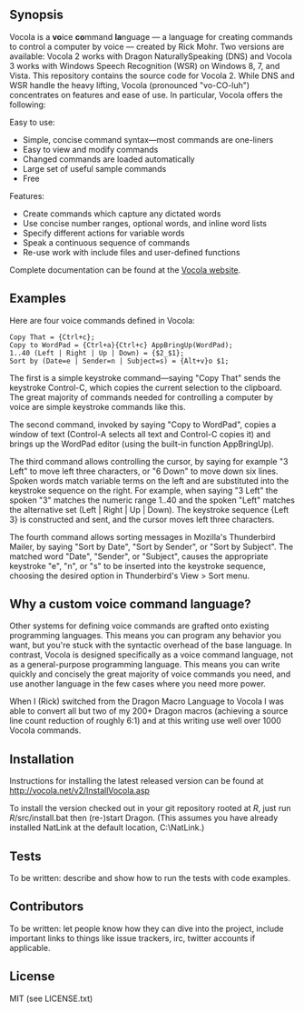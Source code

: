 ## Synopsis

Vocola is a **vo**ice **co**mmand **la**nguage &mdash; a language for
creating commands to control a computer by voice &mdash; created by Rick
Mohr.  Two versions are available: Vocola 2 works with Dragon
NaturallySpeaking (DNS) and Vocola 3 works with Windows Speech
Recognition (WSR) on Windows 8, 7, and Vista.  This repository contains
the source code for Vocola 2.  While DNS and WSR handle the heavy
lifting, Vocola (pronounced "vo-CO-luh") concentrates on features and
ease of use.  In particular, Vocola offers the following:

Easy to use:

* Simple, concise command syntax—most commands are one-liners
* Easy to view and modify commands
* Changed commands are loaded automatically
* Large set of useful sample commands
* Free

Features:

* Create commands which capture any dictated words
* Use concise number ranges, optional words, and inline word lists
* Specify different actions for variable words
* Speak a continuous sequence of commands
* Re-use work with include files and user-defined functions

Complete documentation can be found at the <a
href="http://vocola.net/">Vocola website</a>.


## Examples

Here are four voice commands defined in Vocola:

    Copy That = {Ctrl+c};
    Copy to WordPad = {Ctrl+a}{Ctrl+c} AppBringUp(WordPad);
    1..40 (Left | Right | Up | Down) = {$2_$1};
    Sort by (Date=e | Sender=n | Subject=s) = {Alt+v}o $1;

The first is a simple keystroke command—saying "Copy That" sends the
keystroke Control-C, which copies the current selection to the
clipboard.  The great majority of commands needed for controlling a
computer by voice are simple keystroke commands like this.

The second command, invoked by saying "Copy to WordPad", copies a window
of text (Control-A selects all text and Control-C copies it) and brings
up the WordPad editor (using the built-in function AppBringUp).

The third command allows controlling the cursor, by saying for example
"3 Left" to move left three characters, or "6 Down" to move down six
lines.  Spoken words match variable terms on the left and are
substituted into the keystroke sequence on the right.  For example, when
saying "3 Left" the spoken "3" matches the numeric range 1..40 and the
spoken "Left" matches the alternative set (Left | Right | Up | Down).
The keystroke sequence {Left 3} is constructed and sent, and the cursor
moves left three characters.

The fourth command allows sorting messages in Mozilla's Thunderbird
Mailer, by saying "Sort by Date", "Sort by Sender", or "Sort by
Subject".  The matched word "Date", "Sender", or "Subject", causes the
appropriate keystroke "e", "n", or "s" to be inserted into the keystroke
sequence, choosing the desired option in Thunderbird's View > Sort menu.


## Why a custom voice command language?

Other systems for defining voice commands are grafted onto existing
programming languages.  This means you can program any behavior you
want, but you're stuck with the syntactic overhead of the base language.
In contrast, Vocola is designed specifically as a voice command
language, not as a general-purpose programming language.  This means you
can write quickly and concisely the great majority of voice commands you
need, and use another language in the few cases where you need more
power.

When I (Rick) switched from the Dragon Macro Language to Vocola I was
able to convert all but two of my 200+ Dragon macros (achieving a source
line count reduction of roughly 6:1) and at this writing use well over
1000 Vocola commands.


## Installation

Instructions for installing the latest released version can be found at
http://vocola.net/v2/InstallVocola.asp

To install the version checked out in your git repository rooted at *R*,
just run *R*/src/install.bat then (re-)start Dragon.  (This assumes you
have already installed NatLink at the default location, C:\NatLink.)


## Tests

To be written: describe and show how to run the tests with code
examples.


## Contributors

To be written: let people know how they can dive into the project,
include important links to things like issue trackers, irc, twitter
accounts if applicable.


## License

MIT (see LICENSE.txt)
